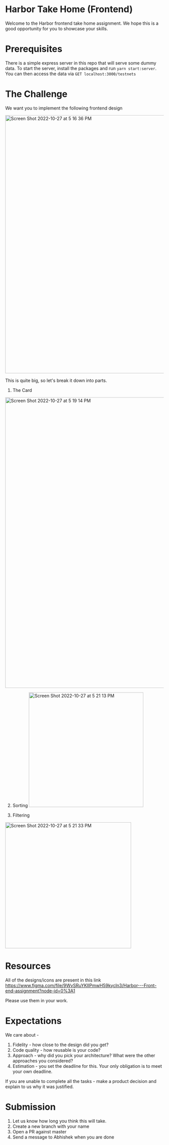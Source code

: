 # Harbor Take Home (Frontend)

Welcome to the Harbor frontend take home assignment. We hope this is a good opportunity for you to showcase your skills.

# Prerequisites

There is a simple express server in this repo that will serve some dummy data. To start the server, install the packages and run `yarn start:server`.
You can then access the data via `GET localhost:3000/testnets`

# The Challenge

We want you to implement the following frontend design

<img width="819" alt="Screen Shot 2022-10-27 at 5 16 36 PM" src="https://user-images.githubusercontent.com/3914624/198275988-7964013e-f63e-4d0d-9be5-5864841c0002.png">

This is quite big, so let's break it down into parts.

1. The Card

<img width="922" alt="Screen Shot 2022-10-27 at 5 19 14 PM" src="https://user-images.githubusercontent.com/3914624/198276468-08cf6e70-e254-4a89-bc1e-f4f448bed00d.png">

2. Sorting
   <img width="364" alt="Screen Shot 2022-10-27 at 5 21 13 PM" src="https://user-images.githubusercontent.com/3914624/198276939-22896aef-1484-4260-bb7b-9b378934685e.png">

3. Filtering

<img width="400" alt="Screen Shot 2022-10-27 at 5 21 33 PM" src="https://user-images.githubusercontent.com/3914624/198277023-fd60ed69-a8e2-4507-a989-581321f5128e.png">

# Resources

All of the designs/icons are present in this link https://www.figma.com/file/9WvSRuYKIIPmwH59kycln3/Harbor---Front-end-assignment?node-id=0%3A1

Please use them in your work.

# Expectations

We care about -

1. Fidelity - how close to the design did you get?
2. Code quality - how reusable is your code?
3. Approach - why did you pick your architecture? What were the other approaches you considered?
4. Estimation - you set the deadline for this. Your only obligation is to meet your own deadline.

If you are unable to complete all the tasks - make a product decision and explain to us why it was justified.

# Submission

1. Let us know how long you think this will take.
2. Create a new branch with your name
3. Open a PR against master
4. Send a message to Abhishek when you are done
